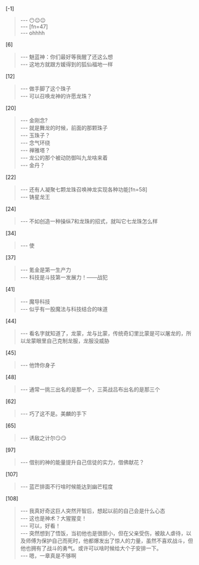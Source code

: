 
[-1] 
>--- 😶😐😐<br>
>--- [fn=47]<br>
>--- ohhhh<br>

[6] 
>--- 魅蓝神：你们最好等我醒了还这么想<br>
>--- 这地方就跟方媛得到的狐仙福地一样<br>

[12] 
>--- 做手脚了这个珠子<br>
>--- 可以召唤龙神的许愿龙珠？<br>

[20] 
>--- 金刚念?<br>
>--- 就是舞龙的时候，前面的那颗珠子<br>
>--- 玉珠子？<br>
>--- 念气环绕<br>
>--- 禅雅塔？<br>
>--- 龙公的那个被动防御叫九龙啥来着<br>
>--- 金丹？<br>

[22] 
>--- 还有人凝聚七颗龙珠召唤神龙实现各种功能[fn=58]<br>
>--- 铸星龙王<br>

[24] 
>--- 不如创造一种操纵7和龙珠的招式，就叫它七龙珠怎么样<br>

[34] 
>--- 使<br>

[37] 
>--- 氪金是第一生产力<br>
>--- 科技是斗技第一发展力！——战犯<br>

[41] 
>--- 魔导科技<br>
>--- 似乎有一股魔法与科技结合的味道<br>

[44] 
>--- 看名字就知道了，龙蒙，龙与比蒙，传统奇幻里比蒙是可以屠龙的，所以龙蒙眼里自己克制龙服，龙服没威胁<br>

[45] 
>--- 他馋你身子<br>

[48] 
>--- 通常一挑三出名的是那一个，三英战吕布出名的是那三个<br>

[62] 
>--- 巧了这不是。美麟的手下<br>

[65] 
>--- 诱敌之计尔😏😏<br>

[97] 
>--- 借别的神的能量提升自己信徒的实力，借佛献花？<br>

[107] 
>--- 蓝芒排面不行啥时候能达到幽芒程度<br>

[108] 
>--- 我真好奇这巨人突然开智后，想起以前的自己会是什么心态<br>
>--- 这也是神术？大猩猩变！<br>
>--- 可以，好看！<br>
>--- 突然想到了悟饭，当初他也是很胆小，但在父亲受伤，被敌人虐待，以及师傅为保护自己而死时，他都爆发出了惊人的力量，虽然不喜欢战斗，但他也拥有了战斗的勇气。或许可以啥时候给大个子安排一下。<br>
>--- 嗯，一章真是不够啊<br>

